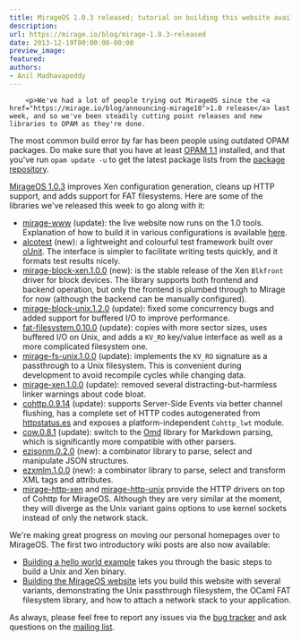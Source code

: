 ```yaml
---
title: MirageOS 1.0.3 released; tutorial on building this website available
description:
url: https://mirage.io/blog/mirage-1.0.3-released
date: 2013-12-19T00:00:00-00:00
preview_image:
featured:
authors:
- Anil Madhavapeddy
---
```



        <p>We've had a lot of people trying out MirageOS since the <a href="https://mirage.io/blog/announcing-mirage10">1.0 release</a> last week, and so we've been steadily cutting point releases and new libraries to OPAM as they're done.
The most common build error by far has been people using outdated OPAM packages.  Do make sure that you have at least <a href="http://opam.ocaml.org/doc/Quick_Install.html - [404 Not Found]">OPAM 1.1</a> installed, and that you've run <code>opam update -u</code> to get the latest package lists from the <a href="https://github.com/ocaml/opam-repository">package repository</a>.</p>
<p><a href="https://github.com/mirage/mirage/releases/tag/1.0.3">MirageOS 1.0.3</a> improves
Xen configuration generation, cleans up HTTP support, and adds support for FAT
filesystems.  Here are some of the libraries we've released this week to go along with it:</p>
<ul>
<li><a href="https://github.com/mirage/mirage-www">mirage-www</a> (update): the live website now runs on the 1.0 tools.  Explanation of how to build it in various configurations is available <a href="https://mirage.io/wiki/mirage-www">here</a>.
</li>
<li><a href="https://github.com/samoht/alcotest">alcotest</a> (new): a lightweight and colourful test framework built over <a href="http://ounit.forge.ocamlcore.org/">oUnit</a>.  The interface is simpler to facilitate writing tests quickly, and it formats test results nicely.
</li>
<li><a href="https://github.com/mirage/mirage-block-xen">mirage-block-xen.1.0.0</a> (new): is the stable release of the Xen <code>Blkfront</code> driver for block devices.  The library supports both frontend and backend operation, but only the frontend is plumbed through to Mirage for now (although the backend can be manually configured).
</li>
<li><a href="https://github.com/mirage/mirage-block-unix">mirage-block-unix.1.2.0</a> (update): fixed some concurrency bugs and added support for buffered I/O to improve performance.
</li>
<li><a href="https://github.com/mirage/ocaml-fat">fat-filesystem.0.10.0</a> (update): copies with more sector sizes, uses buffered I/O on Unix, and adds a <code>KV_RO</code> key/value interface as well as a more complicated filesystem one.
</li>
<li><a href="https://github.com/mirage/mirage-fs-unix">mirage-fs-unix.1.0.0</a> (update): implements the <code>KV_RO</code> signature as a passthrough to a Unix filesystem.  This is convenient during development to avoid recompile cycles while changing data.
</li>
<li><a href="https://github.com/mirage/mirage-platform">mirage-xen.1.0.0</a> (update): removed several distracting-but-harmless linker warnings about code bloat.
</li>
<li><a href="https://github.com/mirage/ocaml-cohttp">cohttp.0.9.14</a> (update): supports Server-Side Events via better channel flushing, has a complete set of HTTP codes autogenerated from <a href="https://github.com/citricsquid/httpstatus.es">httpstatus.es</a> and exposes a platform-independent <code>Cohttp_lwt</code> module.
</li>
<li><a href="https://github.com/mirage/ocaml-cow">cow.0.8.1</a> (update): switch to the <a href="https://github.com/pw374/omd">Omd</a> library for Markdown parsing, which is significantly more compatible with other parsers.
</li>
<li><a href="https://github.com/samoht/ezjsonm">ezjsonm.0.2.0</a> (new): a combinator library to parse, select and manipulate JSON structures.
</li>
<li><a href="https://github.com/avsm/ezxmlm">ezxmlm.1.0.0</a> (new): a combinator library to parse, select and transform XML tags and attributes.
</li>
<li><a href="https://github.com/mirage/mirage-http-xen">mirage-http-xen</a> and <a href="https://github.com/mirage/mirage-http-unix">mirage-http-unix</a> provide the HTTP drivers on top of Cohttp for MirageOS. Although they are very similar at the moment, they will diverge as the Unix variant gains options to use kernel sockets instead of only the network stack.
</li>
</ul>
<p>We're making great progress on moving our personal homepages over to MirageOS.  The first two introductory wiki posts are also now available:</p>
<ul>
<li><a href="https://mirage.io/wiki/hello-world">Building a hello world example</a> takes you through the basic steps to build a Unix and Xen binary.
</li>
<li><a href="https://mirage.io/wiki/mirage-www">Building the MirageOS website</a> lets you build this website with several variants, demonstrating the Unix passthrough filesystem, the OCaml FAT filesystem library, and how to attach a network stack to your application.
</li>
</ul>
<p>As always, please feel free to report any issues via the <a href="https://github.com/mirage/mirage/issues">bug tracker</a> and ask questions on the <a href="mailto:mirageos-devel@lists.xenproject.org">mailing list</a>.</p>

      
